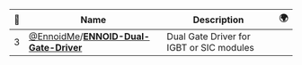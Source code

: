 |:star2: | Name | Description | 🌍|
|---|---|---|---|
|3|[@EnnoidMe](https://github.com/EnnoidMe)/[**ENNOID-Dual-Gate-Driver**](https://github.com/EnnoidMe/ENNOID-Dual-Gate-Driver)|Dual Gate Driver for IGBT or SIC modules||

